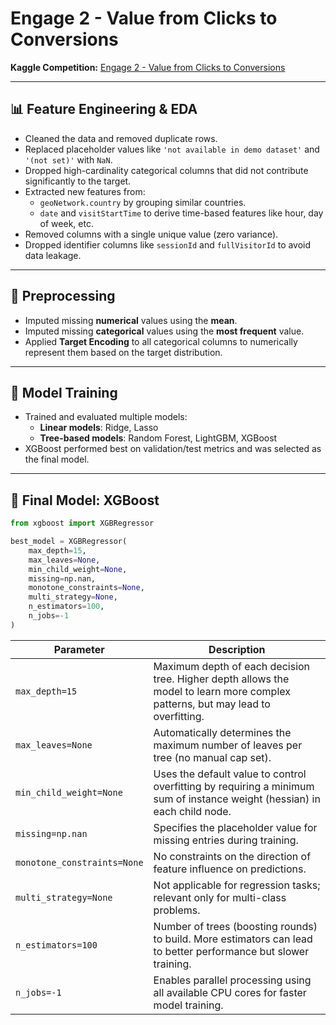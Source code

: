 # Engage 2 - Value from Clicks to Conversions

**Kaggle Competition:** [Engage 2 - Value from Clicks to Conversions](https://www.kaggle.com/competitions/engage-2-value-from-clicks-to-conversions/data)

---

## 📊 Feature Engineering & EDA

- Cleaned the data and removed duplicate rows.
- Replaced placeholder values like `'not available in demo dataset'` and `'(not set)'` with `NaN`.
- Dropped high-cardinality categorical columns that did not contribute significantly to the target.
- Extracted new features from:
  - `geoNetwork.country` by grouping similar countries.
  - `date` and `visitStartTime` to derive time-based features like hour, day of week, etc.
- Removed columns with a single unique value (zero variance).
- Dropped identifier columns like `sessionId` and `fullVisitorId` to avoid data leakage.

---

## 🧹 Preprocessing

- Imputed missing **numerical** values using the **mean**.
- Imputed missing **categorical** values using the **most frequent** value.
- Applied **Target Encoding** to all categorical columns to numerically represent them based on the target distribution.

---

## 🤖 Model Training

- Trained and evaluated multiple models:
  - **Linear models**: Ridge, Lasso
  - **Tree-based models**: Random Forest, LightGBM, XGBoost
- XGBoost performed best on validation/test metrics and was selected as the final model.

---

## 🚀 Final Model: XGBoost

```python
from xgboost import XGBRegressor

best_model = XGBRegressor(
    max_depth=15,
    max_leaves=None,
    min_child_weight=None,
    missing=np.nan,
    monotone_constraints=None,
    multi_strategy=None,
    n_estimators=100,
    n_jobs=-1
)
```
| Parameter                   | Description                                                                                                                     |
| --------------------------- | ------------------------------------------------------------------------------------------------------------------------------- |
| `max_depth=15`              | Maximum depth of each decision tree. Higher depth allows the model to learn more complex patterns, but may lead to overfitting. |
| `max_leaves=None`           | Automatically determines the maximum number of leaves per tree (no manual cap set).                                             |
| `min_child_weight=None`     | Uses the default value to control overfitting by requiring a minimum sum of instance weight (hessian) in each child node.       |
| `missing=np.nan`            | Specifies the placeholder value for missing entries during training.                                                            |
| `monotone_constraints=None` | No constraints on the direction of feature influence on predictions.                                                            |
| `multi_strategy=None`       | Not applicable for regression tasks; relevant only for multi-class problems.                                                    |
| `n_estimators=100`          | Number of trees (boosting rounds) to build. More estimators can lead to better performance but slower training.                 |
| `n_jobs=-1`                 | Enables parallel processing using all available CPU cores for faster model training.                                            |

